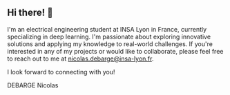 ## Hi there! 👋  

I'm an electrical engineering student at INSA Lyon in France, currently specializing in deep learning. I'm passionate about exploring innovative solutions and applying my knowledge to real-world challenges. If you're interested in any of my projects or would like to collaborate, please feel free to reach out to me at nicolas.debarge@insa-lyon.fr. 

I look forward to connecting with you!

DEBARGE Nicolas
